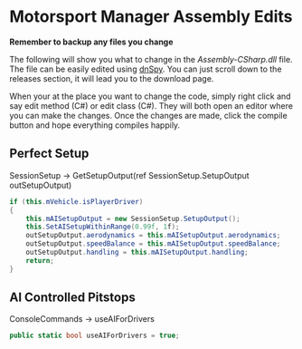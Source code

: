 # Motorsport Manager Assembly Edits

**Remember to backup any files you change**

The following will show you what to change in the *Assembly-CSharp.dll* file. The file can be easily edited using [dnSpy](https://github.com/0xd4d/dnSpy). You can just scroll down to the releases section, it will lead you to the download page.

When your at the place you want to change the code, simply right click and say edit method (C#) or edit class (C#). They will both open an editor where you can make the changes. Once the changes are made, click the compile button and hope everything compiles happily.

## Perfect Setup
SessionSetup -> GetSetupOutput(ref SessionSetup.SetupOutput outSetupOutput)

```C#
if (this.mVehicle.isPlayerDriver)
{
    this.mAISetupOutput = new SessionSetup.SetupOutput();
    this.SetAISetupWithinRange(0.99f, 1f);
    outSetupOutput.aerodynamics = this.mAISetupOutput.aerodynamics;
    outSetupOutput.speedBalance = this.mAISetupOutput.speedBalance;
    outSetupOutput.handling = this.mAISetupOutput.handling;
    return;
}
```

## AI Controlled Pitstops
ConsoleCommands -> useAIForDrivers

```C#
public static bool useAIForDrivers = true;
```
